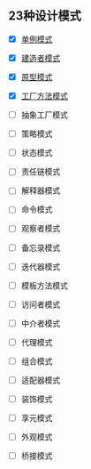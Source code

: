 ## 23种设计模式 ##
- [x] [单例模式](https://z593492734.github.io/2017/05/27/Design-Single/)
- [x] [建造者模式](https://z593492734.github.io/2017/07/05/Design-Builder/)
- [x] [原型模式](https://z593492734.github.io/2017/07/15/Design-Clone/)
- [x] [工厂方法模式](https://z593492734.github.io/2017/07/24/Design-Factory/)
- [ ] 抽象工厂模式
- [ ] 策略模式
- [ ] 状态模式
- [ ] 责任链模式
- [ ] 解释器模式
- [ ] 命令模式
- [ ] 观察者模式
- [ ] 备忘录模式
- [ ] 迭代器模式
- [ ] 模板方法模式
- [ ] 访问者模式
- [ ] 中介者模式
- [ ] 代理模式
- [ ] 组合模式
- [ ] 适配器模式
- [ ] 装饰模式
- [ ] 享元模式
- [ ] 外观模式
- [ ] 桥接模式







